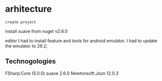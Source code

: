   
# arhitecture  
    create project  
   install suave from nuget  v2.6.0  


editor 
I had to install feature and tools for android emulator. I had to update the emulator to 29.2;    


## Technogologies  
FSharp.Core (5.0.0)
suave 2.6.0
Newtonsoft.Json 12.0.3